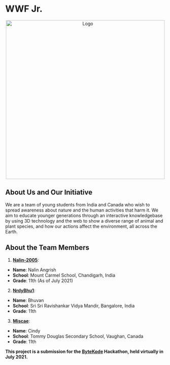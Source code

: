 # WWF Jr.  
<p align="center">
<img src="https://github.com/WWF-Jr/about/raw/main/Logo.png" height=500 width=500 alt="Logo">
</p>    

## About Us and Our Initiative
We are a team of young students from India and Canada who wish to spread awareness about nature and the human activities that harm it. We aim to educate younger generations through an interactive knowledgebase by using 3D technology and the web to show a diverse range of animal and plant species, and how our actions affect the environment, all across the Earth.

## About the Team Members
1. [**Nalin-2005**](https://github.com/Nalin-2005):
  - **Name**: Nalin Angrish
  - **School**: Mount Carmel School, Chandigarh, India
  - **Grade**: 11th (As of July 2021)
2. [**NrdyBhu1**](https://github.com/NrdyBhu1):
  - **Name**: Bhuvan
  - **School**: Sri Sri Ravishankar Vidya Mandir, Bangalore, India
  - **Grade**: 11th
3. [**Miscae**](https://github.com/miscae):
  - **Name**: Cindy
  - **School**: Tommy Douglas Secondary School, Vaughan, Canada
  - **Grade**: 11th

**This project is a submission for the [ByteKode](https://bytekode.org) Hackathon, held virtually in July 2021.**

